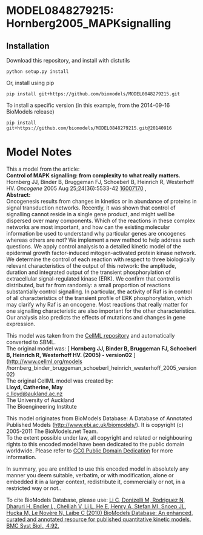 # MODEL0848279215: Hornberg2005_MAPKsignalling

## Installation

Download this repository, and install with distutils

`python setup.py install`

Or, install using pip

`pip install git+https://github.com/biomodels/MODEL0848279215.git`

To install a specific version (in this example, from the 2014-09-16 BioModels release)

`pip install git+https://github.com/biomodels/MODEL0848279215.git@20140916`


# Model Notes


This a model from the article:  
**Control of MAPK signalling: from complexity to what really matters.**   
Hornberg JJ, Binder B, Bruggeman FJ, Schoeberl B, Heinrich R, Westerhoff HV.
_Oncogene_ 2005 Aug 25;24(36):5533-42
[16007170](http://www.ncbi.nlm.nih.gov/pubmed/16007170) ,  
**Abstract:**   
Oncogenesis results from changes in kinetics or in abundance of proteins in
signal transduction networks. Recently, it was shown that control of
signalling cannot reside in a single gene product, and might well be dispersed
over many components. Which of the reactions in these complex networks are
most important, and how can the existing molecular information be used to
understand why particular genes are oncogenes whereas others are not? We
implement a new method to help address such questions. We apply control
analysis to a detailed kinetic model of the epidermal growth factor-induced
mitogen-activated protein kinase network. We determine the control of each
reaction with respect to three biologically relevant characteristics of the
output of this network: the amplitude, duration and integrated output of the
transient phosphorylation of extracellular signal-regulated kinase (ERK). We
confirm that control is distributed, but far from randomly: a small proportion
of reactions substantially control signalling. In particular, the activity of
Raf is in control of all characteristics of the transient profile of ERK
phosphorylation, which may clarify why Raf is an oncogene. Most reactions that
really matter for one signalling characteristic are also important for the
other characteristics. Our analysis also predicts the effects of mutations and
changes in gene expression.

This model was taken from the [CellML
repository](http://www.cellml.org/models) and automatically converted to SBML.  
The original model was: [ **Hornberg JJ, Binder B, Bruggeman FJ, Schoeberl B,
Heinrich R, Westerhoff HV. (2005) - version02** ](http://www.cellml.org/models
/hornberg_binder_bruggeman_schoeberl_heinrich_westerhoff_2005_version02)  
The original CellML model was created by:  
**Lloyd, Catherine, May**   
c.lloyd@aukland.ac.nz  
The University of Auckland  
The Bioengineering Institute  

This model originates from BioModels Database: A Database of Annotated
Published Models (http://www.ebi.ac.uk/biomodels/). It is copyright (c)
2005-2011 The BioModels.net Team.  
To the extent possible under law, all copyright and related or neighbouring
rights to this encoded model have been dedicated to the public domain
worldwide. Please refer to [CC0 Public Domain
Dedication](http://creativecommons.org/publicdomain/zero/1.0/) for more
information.

In summary, you are entitled to use this encoded model in absolutely any
manner you deem suitable, verbatim, or with modification, alone or embedded it
in a larger context, redistribute it, commercially or not, in a restricted way
or not..  
  
To cite BioModels Database, please use: [Li C, Donizelli M, Rodriguez N,
Dharuri H, Endler L, Chelliah V, Li L, He E, Henry A, Stefan MI, Snoep JL,
Hucka M, Le Novère N, Laibe C (2010) BioModels Database: An enhanced, curated
and annotated resource for published quantitative kinetic models. BMC Syst
Biol., 4:92.](http://www.ncbi.nlm.nih.gov/pubmed/20587024)


